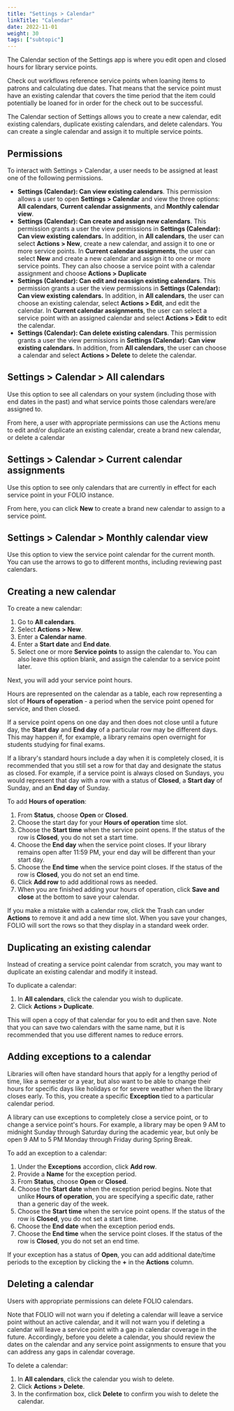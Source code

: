 ```yaml
---
title: "Settings > Calendar"
linkTitle: "Calendar"
date: 2022-11-01
weight: 30
tags: ["subtopic"]
---
```


The Calendar section of the Settings app is where you edit open and closed hours for  library service points. 

Check out workflows reference service points when loaning items to patrons and calculating due dates. That means that the service point must have an existing calendar that covers the time period that the item could potentially be loaned for in order for the check out to be successful.

The Calendar section of Settings allows you to create a new calendar, edit existing calendars, duplicate existing calendars, and delete calendars. You can create a single calendar and assign it to multiple service points.

## Permissions

To interact with Settings > Calendar, a user needs to be assigned at least one of the following permissions.

* **Settings (Calendar): Can view existing calendars**. This permission allows a user to open **Settings \> Calendar** and view the three options: **All calendars**, **Current calendar assignments**, and **Monthly calendar view**.
* **Settings (Calendar): Can create and assign new calendars**. This permission grants a user the view permissions in **Settings (Calendar): Can view existing calendars.** In addition, in **All calendars**, the user can select **Actions \> New**, create a new calendar, and assign it to one or more service points. In **Current calendar assignments**, the user can select **New** and create a new calendar and assign it to one or more service points. They can also choose a service point with a calendar assignment and choose **Actions \> Duplicate**
* **Settings (Calendar): Can edit and reassign existing calendars**. This permission grants a user the view permissions in **Settings (Calendar): Can view existing calendars.** In addition, in **All calendars**, the user can choose an existing calendar, select **Actions \> Edit**, and edit the calendar. In **Current calendar assignments**, the user can select a service point with an assigned calendar and select **Actions \> Edit** to edit the calendar.
* **Settings (Calendar): Can delete existing calendars**. This permission grants a user the view permissions in **Settings (Calendar): Can view existing calendars.** In addition, from **All calendars**, the user can choose a calendar and select **Actions \> Delete** to delete the calendar.


## Settings > Calendar > All calendars

Use this option to see all calendars on your system (including those with end dates in the past) and what service points those calendars were/are assigned to.

From here, a user with appropriate permissions can use the Actions menu to edit and/or duplicate an existing calendar, create a brand new calendar, or delete a calendar

## Settings > Calendar > Current calendar assignments

Use this option to see only calendars that are currently in effect for each service point in your FOLIO instance.

From here, you can click **New** to create a brand new calendar to assign to a service point.

## Settings > Calendar > Monthly calendar view

Use this option to view the service point calendar for the current month. You can use the arrows to go to different months, including reviewing past calendars.

## Creating a new calendar

To create a new calendar:

1. Go to **All calendars**.
2. Select **Actions \> New**. 
3. Enter a **Calendar name**. 
4. Enter a **Start date** and **End date**.
5. Select one or more **Service points** to assign the calendar to. You can also leave this option blank, and assign the calendar to a service point later.

Next, you will add your service point hours.

Hours are represented on the calendar as a table, each row representing a slot of **Hours of operation** - a period when the service point opened for service, and then closed. 

If a service point opens on one day and then does not close until a future day, the **Start day** and **End day** of a particular row may be different days. This may happen if, for example, a library remains open overnight for students studying for final exams.

If a library's standard hours include a day when it is completely closed, it is recommended that you still set a row for that day and designate the status as closed. For example, if a service point is always closed on Sundays, you would represent that day with a row with a status of **Closed**, a **Start day** of Sunday, and an **End day** of Sunday.

To add **Hours of operation**:

1. From **Status**, choose **Open** or **Closed**. 
2. Choose the start day for your **Hours of operation** time slot.
3. Choose the **Start time** when the service point opens. If the status of the row is **Closed**, you do not set a start time.
4. Choose the **End day** when the service point closes. If your library remains open after 11:59 PM, your end day will be different than your start day.
5. Choose the **End time** when the service point closes. If the status of the row is **Closed**, you do not set an end time.
6. Click **Add row** to add additional rows as needed.
7. When you are finished adding your hours of operation, click **Save and close** at the bottom to save your calendar.

If you make a mistake with a calendar row, click the Trash can under **Actions** to remove it and add a new time slot. When you save your changes, FOLIO will sort the rows so that they display in a standard week order.

## Duplicating an existing calendar

Instead of creating a service point calendar from scratch, you may want to duplicate an existing calendar and modify it instead.

To duplicate a calendar:
1. In **All calendars**, click the calendar you wish to duplicate.
2. Click **Actions \> Duplicate**.

This will open a copy of that calendar for you to edit and then save. Note that you can save two calendars with the same name, but it is recommended that you use different names to reduce errors.

## Adding exceptions to a calendar

Libraries will often have standard hours that apply for a lengthy period of time, like a semester or a year, but also want to be able to change their hours for specific days like holidays or for severe weather when the library closes early. To this, you create a specific **Exception** tied to a particular calendar period.

A library can use exceptions to completely close a service point, or to change a service point's hours. For example, a library may be open 9 AM to midnight Sunday through Saturday during the academic year, but only be open 9 AM to 5 PM Monday through Friday during Spring Break. 

To add an exception to a calendar:
1. Under the **Exceptions** accordion, click **Add row**.
2. Provide a **Name** for the exception period.
3. From **Status**, choose **Open** or **Closed**.
4. Choose the **Start date** when the exception period begins. Note that unlike **Hours of operation**, you are specifying a specific date, rather than a generic day of the week.
5. Choose the **Start time** when the service point opens. If the status of the row is **Closed**, you do not set a start time.
6. Choose the **End date** when the exception period ends. 
7. Choose the **End time** when the service point closes. If the status of the row is **Closed**, you do not set an end time.

If your exception has a status of **Open**, you can add additional date/time periods to the exception by clicking the **+** in the **Actions** column.

## Deleting a calendar

Users with appropriate permissions can delete FOLIO calendars.

Note that FOLIO will not warn you if deleting a calendar will leave a service point without an active calendar, and it will not warn you if deleting a calendar will leave a service point with a gap in calendar coverage in the future. Accordingly, before you delete a calendar, you should review the dates on the calendar and any service point assignments to ensure that you can address any gaps in calendar coverage.

To delete a calendar:
1. In **All calendars**, click the calendar you wish to delete.
2. Click **Actions \> Delete**.
3. In the confirmation box, click **Delete** to confirm you wish to delete the calendar.
